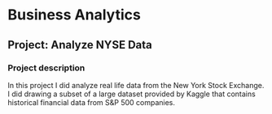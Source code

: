 # Business Analytics


## Project: Analyze NYSE Data

### Project description
In this project I did analyze real life data from the New York Stock Exchange. I did drawing a subset of a large dataset provided by Kaggle that contains historical financial data from S&P 500 companies.
